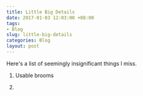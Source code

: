 ```yaml
---
title: Little Big Details
date: 2017-01-03 12:03:00 +08:00
tags:
- Blog
slug: little-big-details
categories: Blog
layout: post
---
```


Here's a list of seemingly insignificant things I miss.

1. Usable brooms

2. 